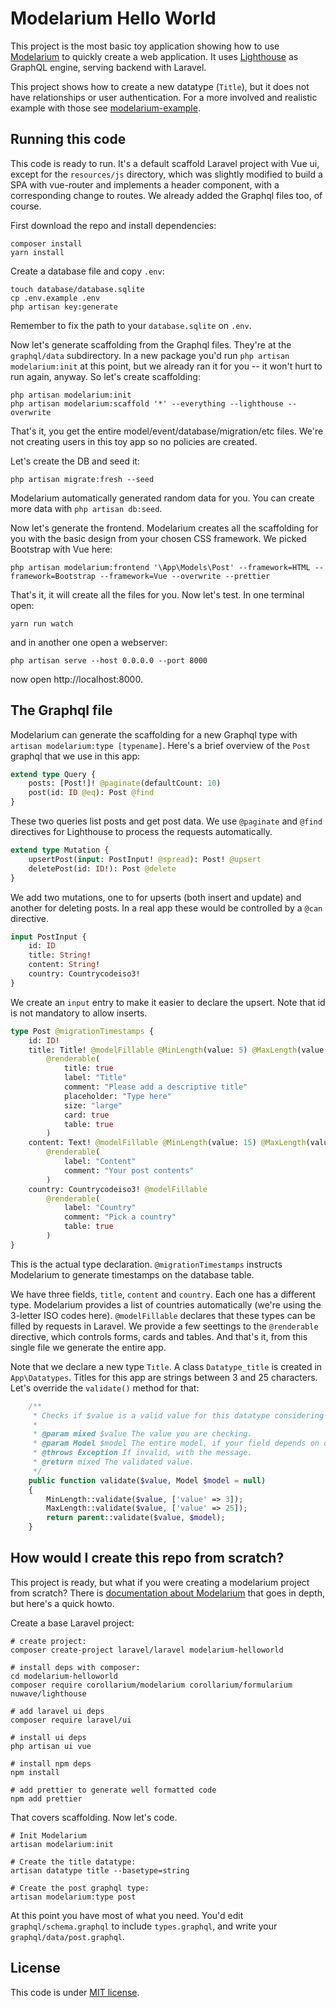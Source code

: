 # Modelarium Hello World

This project is the most basic toy application showing how to use [Modelarium](https://github.com/Corollarium/modelarium) to quickly create a web application. It uses [Lighthouse](https://lighthouse-php.com/) as GraphQL engine, serving backend with Laravel.

This project shows how to create a new datatype (`Title`), but it does not have relationships or user authentication. For a more involved and realistic example with those see [modelarium-example](https://github.com/Corollarium/modelarium-example).

## Running this code

This code is ready to run. It's a default scaffold Laravel project with Vue ui, except for the `resources/js` directory, which was slightly modified to build a SPA with vue-router and implements a header component, with a corresponding change to routes. We already added the Graphql files too, of course.

First download the repo and install dependencies:

```
composer install
yarn install
```

Create a database file and copy `.env`:

```
touch database/database.sqlite
cp .env.example .env
php artisan key:generate
```

Remember to fix the path to your `database.sqlite` on `.env`.

Now let's generate scaffolding from the Graphql files. They're at the `graphql/data` subdirectory. In a new package you'd run `php artisan modelarium:init` at this point, but we already ran it for you -- it won't hurt to run again, anyway. So let's create scaffolding:

```
php artisan modelarium:init
php artisan modelarium:scaffold '*' --everything --lighthouse --overwrite
```

That's it, you get the entire model/event/database/migration/etc files. We're not creating users in this toy app so no policies are created.

Let's create the DB and seed it:

```
php artisan migrate:fresh --seed 
```

Modelarium automatically generated random data for you. You can create more data with `php artisan db:seed`. 

Now let's generate the frontend. Modelarium creates all the scaffolding for you with the basic design from your chosen CSS framework. We picked Bootstrap with Vue here:

```
php artisan modelarium:frontend '\App\Models\Post' --framework=HTML --framework=Bootstrap --framework=Vue --overwrite --prettier
```

That's it, it will create all the files for you. Now let's test. In one terminal open:

```
yarn run watch
```

and in another one open a webserver:

```
php artisan serve --host 0.0.0.0 --port 8000
```

now open http://localhost:8000. 

## The Graphql file

Modelarium can generate the scaffolding for a new Graphql type with `artisan modelarium:type [typename]`. Here's a brief overview of the `Post` graphql that we use in this app:

```graphql
extend type Query {
    posts: [Post!]! @paginate(defaultCount: 10)
    post(id: ID @eq): Post @find
}
```

These two queries list posts and get post data. We use `@paginate` and `@find` directives for Lighthouse to process the requests automatically.

```graphql
extend type Mutation {
    upsertPost(input: PostInput! @spread): Post! @upsert
    deletePost(id: ID!): Post @delete
}
```

We add two mutations, one to for upserts (both insert and update) and another for deleting posts. In a real app these would be controlled by a `@can` directive.

```graphql
input PostInput {
    id: ID
    title: String!
    content: String!
    country: Countrycodeiso3!
}
```

We create an `input` entry to make it easier to declare the upsert. Note that id is not mandatory to allow inserts.

```graphql
type Post @migrationTimestamps {
    id: ID!
    title: Title! @modelFillable @MinLength(value: 5) @MaxLength(value: 25)
        @renderable(
            title: true
            label: "Title"
            comment: "Please add a descriptive title"
            placeholder: "Type here"
            size: "large"
            card: true
            table: true
        )
    content: Text! @modelFillable @MinLength(value: 15) @MaxLength(value: 1000)
        @renderable(
            label: "Content"
            comment: "Your post contents"
        )
    country: Countrycodeiso3! @modelFillable
        @renderable(
            label: "Country"
            comment: "Pick a country"
            table: true
        )
}
```

This is the actual type declaration. `@migrationTimestamps` instructs Modelarium to generate timestamps on the database table.

We have three fields, `title`, `content` and `country`. Each one has a different type. Modelarium provides a list of countries automatically (we're using the 3-letter ISO codes here). `@modelFillable` declares that these types can be filled by requests in Laravel. We provide a few seettings to the `@renderable` directive, which controls forms, cards and tables. And that's it, from this single file we generate the entire app.

Note that we declare a new type `Title`. A class `Datatype_title` is created in `App\Datatypes`. Titles for this app are strings between 3 and 25 characters. Let's override the `validate()` method for that:

```php
    /**
     * Checks if $value is a valid value for this datatype considering the validators.
     *
     * @param mixed $value The value you are checking.
     * @param Model $model The entire model, if your field depends on other things of the model. may be null.
     * @throws Exception If invalid, with the message.
     * @return mixed The validated value.
     */
    public function validate($value, Model $model = null)
    {
        MinLength::validate($value, ['value' => 3]);
        MaxLength::validate($value, ['value' => 25]);
        return parent::validate($value, $model);
    }
```

## How would I create this repo from scratch?

This project is ready, but what if you were creating a modelarium project from scratch? There is [documentation about Modelarium](https://corollarium.github.io/modelarium/) that goes in depth, but here's a quick howto.

Create a base Laravel project:

```shell
# create project: 
composer create-project laravel/laravel modelarium-helloworld

# install deps with composer:
cd modelarium-helloworld
composer require corollarium/modelarium corollarium/formularium nuwave/lighthouse

# add laravel ui deps
composer require laravel/ui

# install ui deps
php artisan ui vue

# install npm deps
npm install

# add prettier to generate well formatted code
npm add prettier
```

That covers scaffolding. Now let's code.

```shell
# Init Modelarium
artisan modelarium:init

# Create the title datatype:
artisan datatype title --basetype=string

# Create the post graphql type:
artisan modelarium:type post
```

At this point you have most of what you need. You'd edit `graphql/schema.graphql` to include `types.graphql`, and write your `graphql/data/post.graphql`.

## License

This code is under [MIT license](https://opensource.org/licenses/MIT).
